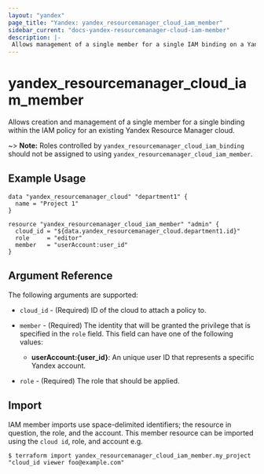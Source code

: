 ```yaml
---
layout: "yandex"
page_title: "Yandex: yandex_resourcemanager_cloud_iam_member"
sidebar_current: "docs-yandex-resourcemanager-cloud-iam-member"
description: |-
 Allows management of a single member for a single IAM binding on a Yandex Resource Manager cloud.
---
```


# yandex\_resourcemanager\_cloud\_iam\_member

Allows creation and management of a single member for a single binding within
the IAM policy for an existing Yandex Resource Manager cloud. 

~> **Note:** Roles controlled by `yandex_resourcemanager_cloud_iam_binding`
   should not be assigned to using `yandex_resourcemanager_cloud_iam_member`.

## Example Usage

```hcl
data "yandex_resourcemanager_cloud" "department1" {
  name = "Project 1"
}

resource "yandex_resourcemanager_cloud_iam_member" "admin" {
  cloud_id = "${data.yandex_resourcemanager_cloud.department1.id}"
  role     = "editor"
  member   = "userAccount:user_id"
}
```

## Argument Reference

The following arguments are supported:

* `cloud_id` - (Required) ID of the cloud to attach a policy to.

* `member` - (Required) The identity that will be granted the privilege that is specified in the `role` field.
  This field can have one of the following values:
  * **userAccount:{user_id}**: An unique user ID that represents a specific Yandex account.

* `role` - (Required) The role that should be applied.

## Import

IAM member imports use space-delimited identifiers; the resource in question, the role, and the account.
This member resource can be imported using the `cloud id`, role, and account e.g.

```
$ terraform import yandex_resourcemanager_cloud_iam_member.my_project "cloud_id viewer foo@example.com"
```
